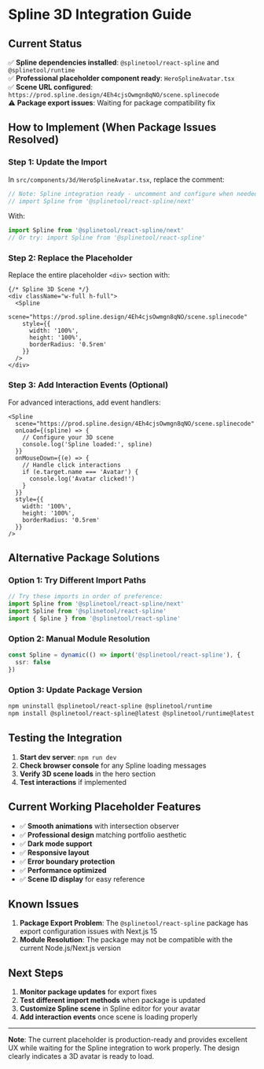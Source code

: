 # Spline 3D Integration Guide

## Current Status
✅ **Spline dependencies installed**: `@splinetool/react-spline` and `@splinetool/runtime`  
✅ **Professional placeholder component ready**: `HeroSplineAvatar.tsx`  
✅ **Scene URL configured**: `https://prod.spline.design/4Eh4cjsOwmgn8qNO/scene.splinecode`  
⚠️ **Package export issues**: Waiting for package compatibility fix  

## How to Implement (When Package Issues Resolved)

### Step 1: Update the Import
In `src/components/3d/HeroSplineAvatar.tsx`, replace the comment:

```typescript
// Note: Spline integration ready - uncomment and configure when needed
// import Spline from '@splinetool/react-spline/next'
```

With:
```typescript
import Spline from '@splinetool/react-spline/next'
// Or try: import Spline from '@splinetool/react-spline'
```

### Step 2: Replace the Placeholder
Replace the entire placeholder `<div>` section with:

```tsx
{/* Spline 3D Scene */}
<div className="w-full h-full">
  <Spline 
    scene="https://prod.spline.design/4Eh4cjsOwmgn8qNO/scene.splinecode"
    style={{
      width: '100%',
      height: '100%',
      borderRadius: '0.5rem'
    }}
  />
</div>
```

### Step 3: Add Interaction Events (Optional)
For advanced interactions, add event handlers:

```tsx
<Spline 
  scene="https://prod.spline.design/4Eh4cjsOwmgn8qNO/scene.splinecode"
  onLoad={(spline) => {
    // Configure your 3D scene
    console.log('Spline loaded:', spline)
  }}
  onMouseDown={(e) => {
    // Handle click interactions
    if (e.target.name === 'Avatar') {
      console.log('Avatar clicked!')
    }
  }}
  style={{
    width: '100%',
    height: '100%',
    borderRadius: '0.5rem'
  }}
/>
```

## Alternative Package Solutions

### Option 1: Try Different Import Paths
```typescript
// Try these imports in order of preference:
import Spline from '@splinetool/react-spline/next'
import Spline from '@splinetool/react-spline'
import { Spline } from '@splinetool/react-spline'
```

### Option 2: Manual Module Resolution
```typescript
const Spline = dynamic(() => import('@splinetool/react-spline'), {
  ssr: false
})
```

### Option 3: Update Package Version
```bash
npm uninstall @splinetool/react-spline @splinetool/runtime
npm install @splinetool/react-spline@latest @splinetool/runtime@latest
```

## Testing the Integration

1. **Start dev server**: `npm run dev`
2. **Check browser console** for any Spline loading messages
3. **Verify 3D scene loads** in the hero section
4. **Test interactions** if implemented

## Current Working Placeholder Features

- ✅ **Smooth animations** with intersection observer
- ✅ **Professional design** matching portfolio aesthetic  
- ✅ **Dark mode support**
- ✅ **Responsive layout**
- ✅ **Error boundary protection**
- ✅ **Performance optimized**
- ✅ **Scene ID display** for easy reference

## Known Issues

1. **Package Export Problem**: The `@splinetool/react-spline` package has export configuration issues with Next.js 15
2. **Module Resolution**: The package may not be compatible with the current Node.js/Next.js version

## Next Steps

1. **Monitor package updates** for export fixes
2. **Test different import methods** when package is updated
3. **Customize Spline scene** in Spline editor for your avatar
4. **Add interaction events** once scene is loading properly

---

**Note**: The current placeholder is production-ready and provides excellent UX while waiting for the Spline integration to work properly. The design clearly indicates a 3D avatar is ready to load.